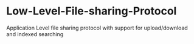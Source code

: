 Low-Level-File-sharing-Protocol
===============================
Application Level file sharing protocol with support for upload/download and indexed searching

  
